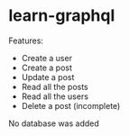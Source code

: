 # learn-graphql

Features:
- Create a user
- Create a post
- Update a post
- Read all the posts
- Read all the users 
- Delete a post (incomplete)

No database was added